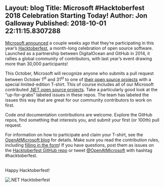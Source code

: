 Layout: blog
Title: Microsoft #Hacktoberfest 2018 Celebration Starting Today!
Author: Jon Galloway
Published: 2018-10-01 22:11:15.8307288
---
<p><a href="https://open.microsoft.com/2018/09/18/hacktoberfest-2018-microsoft/">Microsoft announced</a> a couple weeks ago that they’re participating in this year’s <a href="https://hacktoberfest.digitalocean.com/">Hacktoberfest</a>, a month-long celebration of open source software. Launched as a partnership between DigitalOcean and GitHub in 2014, it rallies a global community of contributors, with last year’s event drawing more than 30,000 participants!</p>

<p>This October, Microsoft will recognize anyone who submits a pull request between October 1<sup>st</sup> and 31<sup>st</sup> to one of <a href="https://opensource.microsoft.com/">their open source projects</a> with a special limited-edition T-shirt. This of course includes all of our Microsoft contributed&nbsp;<a href="https://github.com/dotnet/">.NET open source projects</a>. Take a particularly good look at the “up-for-grabs” labeled issues in these repos. The team has labeled the issues this way that are great for our community contributors to work on first.</p>

<p>Code <i>and</i> documentation contributions are welcome. Explore the GitHub repos, find something that interests you, and submit your first (or 100th) pull request.</p>

<p>For information on how to participate and claim your T-shirt, see the <a href="https://open.microsoft.com/">OpenAtMicrosoft blog</a> for details. Make sure you read the contribution rules, including <a href="https://aka.ms/hacktoberfestshirt">filling in the form</a>! If you have questions, post them as issues on the <a href="https://github.com/Microsoft/Hacktoberfest">Hacktoberfest GitHub repo</a> or tweet <a href="https://twitter.com/openatmicrosoft">@OpenAtMicrosoft</a> with hashtag #hacktoberfest.</p>

<p><br />
Happy Hacktoberfest!</p>

<p><img alt=".NET Hacktoberfest" class="img-fluid" src="assets/posts/dotnet-bot-hacktoberfest.png" /></p>
